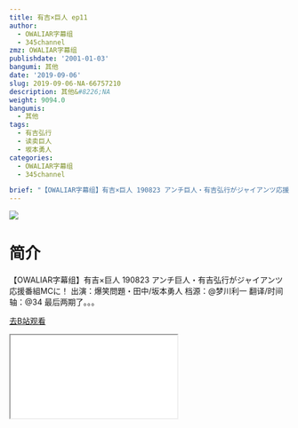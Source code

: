 ```yaml
---
title: 有吉×巨人 ep11
author:
  - OWALIAR字幕组
  - 345channel
zmz: OWALIAR字幕组
publishdate: '2001-01-03'
bangumi: 其他
date: '2019-09-06'
slug: 2019-09-06-NA-66757210
description: 其他&#8226;NA
weight: 9094.0
bangumis:
  - 其他
tags:
  - 有吉弘行
  - 读卖巨人
  - 坂本勇人
categories:
  - OWALIAR字幕组
  - 345channel

brief: "【OWALIAR字幕组】有吉×巨人 190823 アンチ巨人・有吉弘行がジャイアンツ応援番組MCに！ 出演：爆笑問題・田中/坂本勇人 档源：@梦川利一 翻译/时间轴：@34 最后两期了。。。"
---
```

![](https://raw.githubusercontent.com/tcgriffith/owaraisite/master/static/tmpimg/73c4574ee0c505ffbbe26fc786ea0db4eeae1264.jpg.480.jpg)
# 简介  
【OWALIAR字幕组】有吉×巨人 190823
アンチ巨人・有吉弘行がジャイアンツ応援番組MCに！
出演：爆笑問題・田中/坂本勇人
档源：@梦川利一
翻译/时间轴：@34 
最后两期了。。。  

[去B站观看](https://www.bilibili.com/video/av66757210/)
<div class ="resp-container"><iframe class="testiframe" src="//player.bilibili.com/player.html?aid=66757210"", scrolling="no", allowfullscreen="true" > </iframe></div> 
